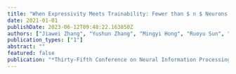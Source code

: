 ```yaml
---
title: "When Expressivity Meets Trainability: Fewer than $ n $ Neurons Can Work"
date: 2021-01-01
publishDate: 2023-06-12T09:48:22.163850Z
authors: ["Jiawei Zhang", "Yushun Zhang", "Mingyi Hong", "Ruoyu Sun", "Zhi-Quan Luo"]
publication_types: ["1"]
abstract: ""
featured: false
publication: "*Thirty-Fifth Conference on Neural Information Processing Systems*"
---
```


